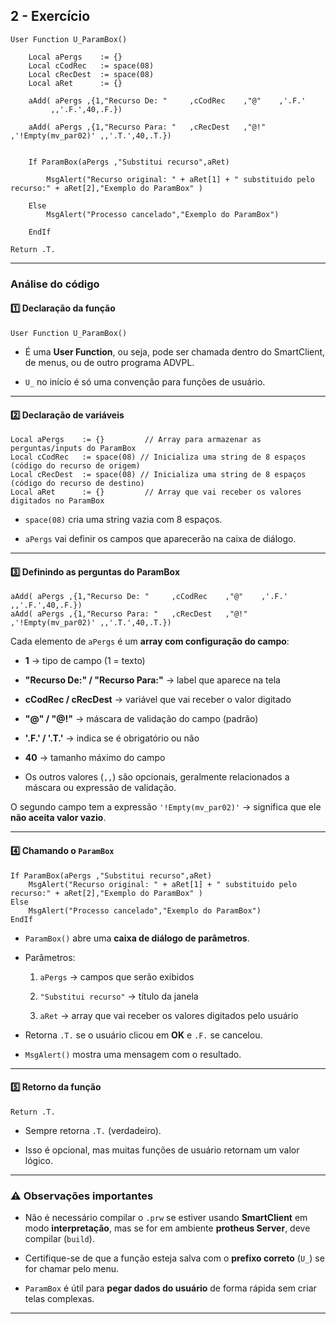 ## 2 - Exercício
```prw
User Function U_ParamBox()

    Local aPergs    := {}
    Local cCodRec   := space(08)
    Local cRecDest  := space(08)  
    Local aRet      := {}

    aAdd( aPergs ,{1,"Recurso De: "     ,cCodRec    ,"@"    ,'.F.'              ,,'.F.',40,.F.})

    aAdd( aPergs ,{1,"Recurso Para: "   ,cRecDest   ,"@!"   ,'!Empty(mv_par02)' ,,'.T.',40,.T.})

  
    If ParamBox(aPergs ,"Substitui recurso",aRet)

        MsgAlert("Recurso original: " + aRet[1] + " substituido pelo recurso:" + aRet[2],"Exemplo do ParamBox" )

    Else
        MsgAlert("Processo cancelado","Exemplo do ParamBox")

    EndIf

Return .T.
```


---

### **Análise do código**

#### 1️⃣ Declaração da função

```advpl
User Function U_ParamBox()
```

- É uma **User Function**, ou seja, pode ser chamada dentro do SmartClient, de menus, ou de outro programa ADVPL.
    
- `U_` no início é só uma convenção para funções de usuário.
    

---

#### 2️⃣ Declaração de variáveis

```advpl
Local aPergs	:= {}         // Array para armazenar as perguntas/inputs do ParamBox
Local cCodRec	:= space(08) // Inicializa uma string de 8 espaços (código do recurso de origem)
Local cRecDest	:= space(08) // Inicializa uma string de 8 espaços (código do recurso de destino)
Local aRet		:= {}         // Array que vai receber os valores digitados no ParamBox
```

- `space(08)` cria uma string vazia com 8 espaços.
    
- `aPergs` vai definir os campos que aparecerão na caixa de diálogo.
    

---

#### 3️⃣ Definindo as perguntas do ParamBox

```advpl
aAdd( aPergs ,{1,"Recurso De: "		,cCodRec	,"@"	,'.F.'				,,'.F.',40,.F.})
aAdd( aPergs ,{1,"Recurso Para: "	,cRecDest	,"@!"	,'!Empty(mv_par02)'	,,'.T.',40,.T.})
```

Cada elemento de `aPergs` é um **array com configuração do campo**:

- **1** → tipo de campo (1 = texto)
    
- **"Recurso De:" / "Recurso Para:"** → label que aparece na tela
    
- **cCodRec / cRecDest** → variável que vai receber o valor digitado
    
- **"@" / "@!"** → máscara de validação do campo (padrão)
    
- **'.F.' / '.T.'** → indica se é obrigatório ou não
    
- **40** → tamanho máximo do campo
    
- Os outros valores (`,,`) são opcionais, geralmente relacionados a máscara ou expressão de validação.
    

O segundo campo tem a expressão `'!Empty(mv_par02)'` → significa que ele **não aceita valor vazio**.

---

#### 4️⃣ Chamando o `ParamBox`

```advpl
If ParamBox(aPergs ,"Substitui recurso",aRet)
	MsgAlert("Recurso original: " + aRet[1] + " substituido pelo recurso:" + aRet[2],"Exemplo do ParamBox" )
Else
	MsgAlert("Processo cancelado","Exemplo do ParamBox")
EndIf
```

- `ParamBox()` abre uma **caixa de diálogo de parâmetros**.
    
- Parâmetros:
    
    1. `aPergs` → campos que serão exibidos
        
    2. `"Substitui recurso"` → título da janela
        
    3. `aRet` → array que vai receber os valores digitados pelo usuário
        
- Retorna `.T.` se o usuário clicou em **OK** e `.F.` se cancelou.
    
- `MsgAlert()` mostra uma mensagem com o resultado.
    

---

#### 5️⃣ Retorno da função

```advpl
Return .T.
```

- Sempre retorna `.T.` (verdadeiro).
    
- Isso é opcional, mas muitas funções de usuário retornam um valor lógico.
    

---

### ⚠️ Observações importantes

- Não é necessário compilar o `.prw` se estiver usando **SmartClient** em modo **interpretação**, mas se for em ambiente **protheus Server**, deve compilar (`build`).
    
- Certifique-se de que a função esteja salva com o **prefixo correto** (`U_`) se for chamar pelo menu.
    
- `ParamBox` é útil para **pegar dados do usuário** de forma rápida sem criar telas complexas.
    

---
